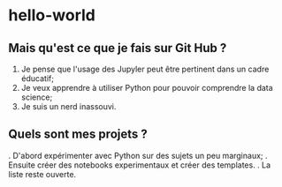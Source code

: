# hello-world
## Mais qu'est ce que je fais sur Git Hub ?
1. Je pense que l'usage des Jupyler peut être pertinent dans un cadre éducatif;
2. Je veux apprendre à utiliser Python pour pouvoir comprendre la data science;
3. Je suis un nerd inassouvi.

## Quels sont mes projets ?
. D'abord expérimenter avec Python sur des sujets un peu marginaux;
. Ensuite créer des notebooks experimentaux et créer des templates.
. La liste reste ouverte.
